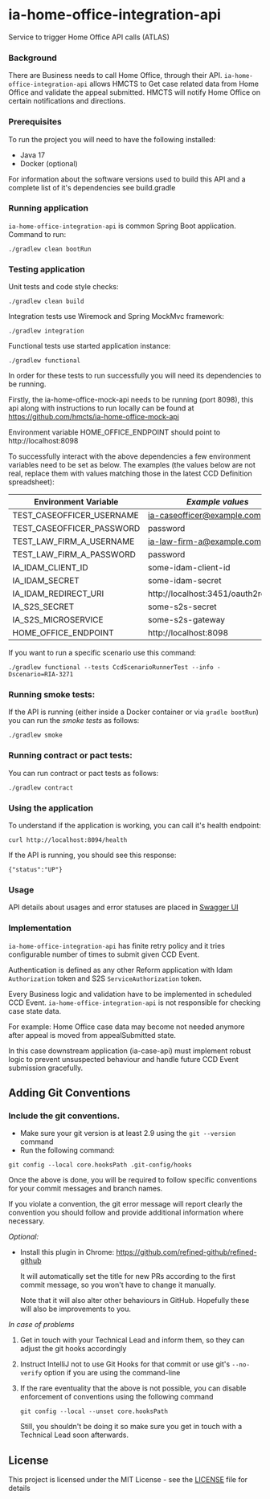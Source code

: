 # ia-home-office-integration-api
Service to trigger Home Office API calls (ATLAS)

### Background
There are Business needs to call Home Office, through their API. 
`ia-home-office-integration-api` allows HMCTS to
Get case related data from Home Office and validate the appeal submitted.
HMCTS will notify Home Office on certain notifications and directions.

### Prerequisites

To run the project you will need to have the following installed:

* Java 17
* Docker (optional)

For information about the software versions used to build this API and a complete list of it's dependencies see build.gradle

### Running application

`ia-home-office-integration-api` is common Spring Boot application. Command to run:
```
./gradlew clean bootRun
```

### Testing application
Unit tests and code style checks:
```
./gradlew clean build
```

Integration tests use Wiremock and Spring MockMvc framework:
```
./gradlew integration
```

Functional tests use started application instance:
```
./gradlew functional
```

In order for these tests to run successfully you will need its dependencies to be running.

Firstly, the ia-home-office-mock-api needs to be running (port 8098), this api along with instructions to run locally can be found at https://github.com/hmcts/ia-home-office-mock-api 

Environment variable HOME_OFFICE_ENDPOINT should point to http://localhost:8098

To successfully interact with the above dependencies a few environment variables need to be set as below. The examples (the values below are not real, replace them with values matching those in the latest CCD Definition spreadsheet):

| Environment Variable | *Example values*  |
|----------------------|----------|
| TEST_CASEOFFICER_USERNAME         |  ia-caseofficer@example.com           |
| TEST_CASEOFFICER_PASSWORD         |  password                             |
| TEST_LAW_FIRM_A_USERNAME          |  ia-law-firm-a@example.com            |
| TEST_LAW_FIRM_A_PASSWORD          |  password                             |
| IA_IDAM_CLIENT_ID                 |  some-idam-client-id                  |
| IA_IDAM_SECRET                    |  some-idam-secret                     |
| IA_IDAM_REDIRECT_URI              |  http://localhost:3451/oauth2redirect |
| IA_S2S_SECRET                     |  some-s2s-secret                      |
| IA_S2S_MICROSERVICE               |  some-s2s-gateway                     |
| HOME_OFFICE_ENDPOINT              |  http://localhost:8098                |

If you want to run a specific scenario use this command:

```
./gradlew functional --tests CcdScenarioRunnerTest --info -Dscenario=RIA-3271
```

### Running smoke tests:

If the API is running (either inside a Docker container or via `gradle bootRun`) you can run the *smoke tests* as follows:

```
./gradlew smoke
```

### Running contract or pact tests:

You can run contract or pact tests as follows:

```
./gradlew contract
```

### Using the application

To understand if the application is working, you can call it's health endpoint:

```
curl http://localhost:8094/health
```

If the API is running, you should see this response:

```
{"status":"UP"}
```

### Usage
API details about usages and error statuses are placed in [Swagger UI](http://ia-home-office-integration-api-aat.service.core-compute-aat.internal/swagger-ui.html)

### Implementation

`ia-home-office-integration-api` has finite retry policy and it tries configurable number of times to submit given CCD Event.

Authentication is defined as any other Reform application with Idam `Authorization` token and S2S `ServiceAuthorization` token.

Every Business logic and validation have to be implemented in scheduled CCD Event. `ia-home-office-integration-api` is not responsible for checking case state data.
 
For example: Home Office case data may become not needed anymore after appeal is moved from appealSubmitted state. 

In this case downstream application (ia-case-api) must implement robust logic to prevent unsuspected behaviour and handle future CCD Event submission gracefully. 


## Adding Git Conventions

### Include the git conventions.
* Make sure your git version is at least 2.9 using the `git --version` command
* Run the following command:
```
git config --local core.hooksPath .git-config/hooks
```
Once the above is done, you will be required to follow specific conventions for your commit messages and branch names.

If you violate a convention, the git error message will report clearly the convention you should follow and provide
additional information where necessary.

*Optional:*
* Install this plugin in Chrome: https://github.com/refined-github/refined-github

  It will automatically set the title for new PRs according to the first commit message, so you won't have to change it manually.

  Note that it will also alter other behaviours in GitHub. Hopefully these will also be improvements to you.

*In case of problems*

1. Get in touch with your Technical Lead and inform them, so they can adjust the git hooks accordingly
2. Instruct IntelliJ not to use Git Hooks for that commit or use git's `--no-verify` option if you are using the command-line
3. If the rare eventuality that the above is not possible, you can disable enforcement of conventions using the following command

   `git config --local --unset core.hooksPath`

   Still, you shouldn't be doing it so make sure you get in touch with a Technical Lead soon afterwards.


## License

This project is licensed under the MIT License - see the [LICENSE](LICENSE) file for details

